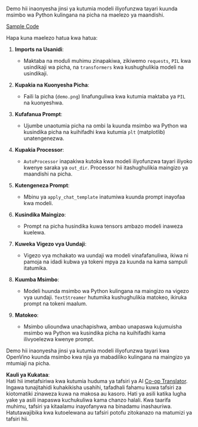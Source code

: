 <!--
CO_OP_TRANSLATOR_METADATA:
{
  "original_hash": "d7d7afa242a4a041ff4193546d4baf16",
  "translation_date": "2025-05-09T20:01:46+00:00",
  "source_file": "md/02.Application/04.Vision/Phi3/E2E_OpenVino_Phi3Vision.md",
  "language_code": "sw"
}
-->
Demo hii inaonyesha jinsi ya kutumia modeli iliyofunzwa tayari kuunda msimbo wa Python kulingana na picha na maelezo ya maandishi.

[Sample Code](../../../../../../code/06.E2E/E2E_OpenVino_Phi3-vision.ipynb)

Hapa kuna maelezo hatua kwa hatua:

1. **Imports na Usanidi**:
   - Maktaba na moduli muhimu zinapakiwa, zikiwemo `requests`, `PIL` kwa usindikaji wa picha, na `transformers` kwa kushughulikia modeli na usindikaji.

2. **Kupakia na Kuonyesha Picha**:
   - Faili la picha (`demo.png`) linafunguliwa kwa kutumia maktaba ya `PIL` na kuonyeshwa.

3. **Kufafanua Prompt**:
   - Ujumbe unaotumia picha na ombi la kuunda msimbo wa Python wa kusindika picha na kuihifadhi kwa kutumia `plt` (matplotlib) unatengenezwa.

4. **Kupakia Processor**:
   - `AutoProcessor` inapakiwa kutoka kwa modeli iliyofunzwa tayari iliyoko kwenye saraka ya `out_dir`. Processor hii itashughulikia maingizo ya maandishi na picha.

5. **Kutengeneza Prompt**:
   - Mbinu ya `apply_chat_template` inatumiwa kuunda prompt inayofaa kwa modeli.

6. **Kusindika Maingizo**:
   - Prompt na picha husindika kuwa tensors ambazo modeli inaweza kuelewa.

7. **Kuweka Vigezo vya Uundaji**:
   - Vigezo vya mchakato wa uundaji wa modeli vinafafanuliwa, ikiwa ni pamoja na idadi kubwa ya tokeni mpya za kuunda na kama sampuli itatumika.

8. **Kuumba Msimbo**:
   - Modeli huunda msimbo wa Python kulingana na maingizo na vigezo vya uundaji. `TextStreamer` hutumika kushughulikia matokeo, ikiruka prompt na tokeni maalum.

9. **Matokeo**:
   - Msimbo ulioundwa unachapishwa, ambao unapaswa kujumuisha msimbo wa Python wa kusindika picha na kuihifadhi kama ilivyoelezwa kwenye prompt.

Demo hii inaonyesha jinsi ya kutumia modeli iliyofunzwa tayari kwa OpenVino kuunda msimbo kwa njia ya mabadiliko kulingana na maingizo ya mtumiaji na picha.

**Kauli ya Kukataa**:  
Hati hii imetafsiriwa kwa kutumia huduma ya tafsiri ya AI [Co-op Translator](https://github.com/Azure/co-op-translator). Ingawa tunajitahidi kuhakikisha usahihi, tafadhali fahamu kuwa tafsiri za kiotomatiki zinaweza kuwa na makosa au kasoro. Hati ya asili katika lugha yake ya asili inapaswa kuchukuliwa kama chanzo halali. Kwa taarifa muhimu, tafsiri ya kitaalamu inayofanywa na binadamu inashauriwa. Hatutawajibika kwa kutoelewana au tafsiri potofu zitokanazo na matumizi ya tafsiri hii.
